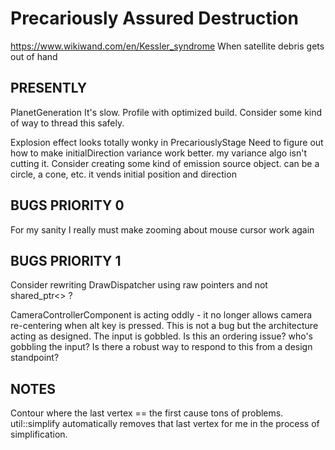 # Precariously Assured Destruction
https://www.wikiwand.com/en/Kessler_syndrome
When satellite debris gets out of hand

## PRESENTLY

PlanetGeneration
It's slow. Profile with optimized build. Consider some kind of way to thread this safely.


Explosion effect looks totally wonky in PrecariouslyStage
	Need to figure out how to make initialDirection variance work better. my variance algo isn't cutting it.
		Consider creating some kind of emission source object. can be a circle, a cone, etc. it vends initial position and direction

## BUGS PRIORITY 0

For my sanity I really must make zooming about mouse cursor work again

## BUGS PRIORITY 1

Consider rewriting DrawDispatcher using raw pointers and not shared_ptr<> ?

CameraControllerComponent is acting oddly - it no longer allows camera re-centering when alt key is pressed.
	This is not a bug but the architecture acting as designed. The input is gobbled.
	Is this an ordering issue? who's gobbling the input?
	Is there a robust way to respond to this from a design standpoint?

## NOTES
Contour where the last vertex == the first cause tons of problems. util::simplify automatically removes that last vertex for me in the process of simplification.
